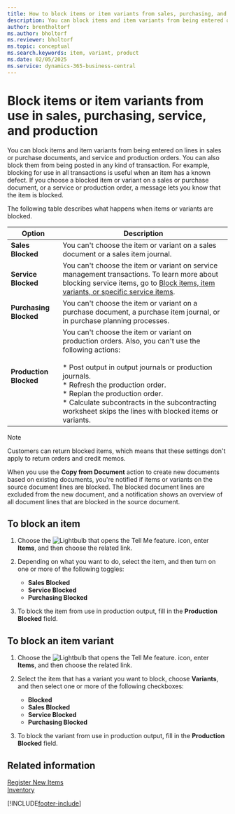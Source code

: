 ```yaml
---
title: How to block items or item variants from sales, purchasing, and production
description: You can block items and item variants from being entered on lines in sales or purchase documents, and from being posted in a transaction. 
author: brentholtorf
ms.author: bholtorf
ms.reviewer: bholtorf
ms.topic: conceptual
ms.search.keywords: item, variant, product
ms.date: 02/05/2025
ms.service: dynamics-365-business-central
---
```


# Block items or item variants from use in sales, purchasing, service, and production

You can block items and item variants from being entered on lines in sales or purchase documents, and service and production orders. You can also block them from being posted in any kind of transaction. For example, blocking for use in all transactions is useful when an item has a known defect. If you choose a blocked item or variant on a sales or purchase document, or a service or production order, a message lets you know that the item is blocked.

The following table describes what happens when items or variants are blocked.  

|Option|Description|  
|--------------------|------------|  
|**Sales Blocked**|You can't choose the item or variant on a sales document or a sales item journal.|  
|**Service Blocked**|You can't choose the item or variant on service management transactions. To learn more about blocking service items, go to [Block items, item variants, or specific service items](service-how-to-create-service-items.md#block-items-item-variants-or-specific-service-items).|
|**Purchasing Blocked**|You can't choose the item or variant on a purchase document, a purchase item journal, or in purchase planning processes.|  
|**Production Blocked**|You can't choose the item or variant on production orders. Also, you can't use the following actions:</br></br>* Post output in output journals or production journals.</br>* Refresh the production order.</br>* Replan the production order.</br>* Calculate subcontracts in the subcontracting worksheet skips the lines with blocked items or variants. |  

> [!NOTE]
> Customers can return blocked items, which means that these settings don't apply to return orders and credit memos.

When you use the **Copy from Document** action to create new documents based on existing documents, you're notified if items or variants on the source document lines are blocked. The blocked document lines are excluded from the new document, and a notification shows an overview of all document lines that are blocked in the source document.

## To block an item

1. Choose the ![Lightbulb that opens the Tell Me feature.](media/ui-search/search_small.png "Tell me what you want to do") icon, enter **Items**, and then choose the related link.  
2. Depending on what you want to do, select the item, and then turn on one or more of the following toggles:

    * **Sales Blocked**
    * **Service Blocked**
    * **Purchasing Blocked**  
3. To block the item from use in production output, fill in the **Production Blocked** field.

## To block an item variant  

1. Choose the ![Lightbulb that opens the Tell Me feature.](media/ui-search/search_small.png "Tell me what you want to do") icon, enter **Items**, and then choose the related link.  
2. Select the item that has a variant you want to block, choose **Variants**, and then select one or more of the following checkboxes:  

    * **Blocked**
    * **Sales Blocked**
    * **Service Blocked**
    * **Purchasing Blocked**  

3. To block the variant from use in production output, fill in the **Production Blocked** field.

## Related information  

[Register New Items](inventory-how-register-new-items.md)  
[Inventory](inventory-manage-inventory.md)  

[!INCLUDE[footer-include](includes/footer-banner.md)]